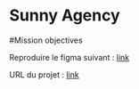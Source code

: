 # Sunny Agency

#Mission objectives

Reproduire le figma suivant : [link](https://www.figma.com/file/XAkjbnDhAjD4hzHPMmAS4U/sunnyside-becode?node-id=0%3A46)


URL du projet : [link](https://lambertnicolas.github.io/Sunnyside-agency/)
